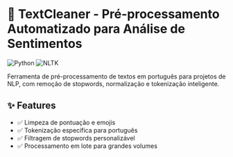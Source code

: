 # 🧹 TextCleaner - Pré-processamento Automatizado para Análise de Sentimentos

![Python](https://img.shields.io/badge/Python-3.8%2B-blue)
![NLTK](https://img.shields.io/badge/NLTK-3.6.5-green)

Ferramenta de pré-processamento de textos em português para projetos de NLP, com remoção de stopwords, normalização e tokenização inteligente.

## ✨ Features
- ✅ Limpeza de pontuação e emojis
- ✅ Tokenização específica para português
- ✅ Filtragem de stopwords personalizável
- ✅ Processamento em lote para grandes volumes

